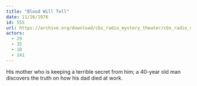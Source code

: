```yaml
---
title: "Blood Will Tell"
date: 11/26/1976
id: 555
url: https://archive.org/download/cbs_radio_mystery_theater/cbs_radio_mystery_theater-0551-0600.zip/cbs_radio_mystery_theater-0551-0600%2Fcbsrmt_0555_blood_will_tell.mp3
actors:
  - 29
  - 35
  - 10
  - 141
---
```

His mother who is keeping a terrible secret from him; a 40-year old man discovers the truth on how his dad died at work.